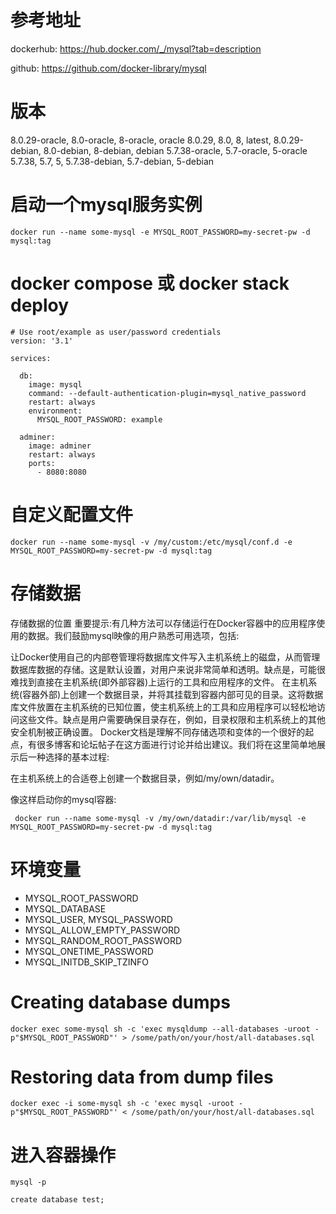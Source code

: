# 参考地址

dockerhub: https://hub.docker.com/_/mysql?tab=description

github: https://github.com/docker-library/mysql

# 版本

8.0.29-oracle, 8.0-oracle, 8-oracle, oracle
8.0.29, 8.0, 8, latest, 8.0.29-debian, 8.0-debian, 8-debian, debian
5.7.38-oracle, 5.7-oracle, 5-oracle
5.7.38, 5.7, 5, 5.7.38-debian, 5.7-debian, 5-debian

# 启动一个mysql服务实例
```dotnetcli
docker run --name some-mysql -e MYSQL_ROOT_PASSWORD=my-secret-pw -d mysql:tag
```

# docker compose 或 docker stack deploy 
```dotnetcli
# Use root/example as user/password credentials
version: '3.1'

services:

  db:
    image: mysql
    command: --default-authentication-plugin=mysql_native_password
    restart: always
    environment:
      MYSQL_ROOT_PASSWORD: example

  adminer:
    image: adminer
    restart: always
    ports:
      - 8080:8080
```

# 自定义配置文件
```dotnetcli
docker run --name some-mysql -v /my/custom:/etc/mysql/conf.d -e MYSQL_ROOT_PASSWORD=my-secret-pw -d mysql:tag
```

# 存储数据

存储数据的位置
重要提示:有几种方法可以存储运行在Docker容器中的应用程序使用的数据。我们鼓励mysql映像的用户熟悉可用选项，包括:

让Docker使用自己的内部卷管理将数据库文件写入主机系统上的磁盘，从而管理数据库数据的存储。这是默认设置，对用户来说非常简单和透明。缺点是，可能很难找到直接在主机系统(即外部容器)上运行的工具和应用程序的文件。
在主机系统(容器外部)上创建一个数据目录，并将其挂载到容器内部可见的目录。这将数据库文件放置在主机系统的已知位置，使主机系统上的工具和应用程序可以轻松地访问这些文件。缺点是用户需要确保目录存在，例如，目录权限和主机系统上的其他安全机制被正确设置。
Docker文档是理解不同存储选项和变体的一个很好的起点，有很多博客和论坛帖子在这方面进行讨论并给出建议。我们将在这里简单地展示后一种选择的基本过程:

在主机系统上的合适卷上创建一个数据目录，例如/my/own/datadir。

像这样启动你的mysql容器:
```
 docker run --name some-mysql -v /my/own/datadir:/var/lib/mysql -e MYSQL_ROOT_PASSWORD=my-secret-pw -d mysql:tag
```

# 环境变量
- MYSQL_ROOT_PASSWORD
- MYSQL_DATABASE
- MYSQL_USER, MYSQL_PASSWORD
- MYSQL_ALLOW_EMPTY_PASSWORD
- MYSQL_RANDOM_ROOT_PASSWORD
- MYSQL_ONETIME_PASSWORD
- MYSQL_INITDB_SKIP_TZINFO

# Creating database dumps
```dotnetcli
docker exec some-mysql sh -c 'exec mysqldump --all-databases -uroot -p"$MYSQL_ROOT_PASSWORD"' > /some/path/on/your/host/all-databases.sql
```

# Restoring data from dump files
```dotnetcli
docker exec -i some-mysql sh -c 'exec mysql -uroot -p"$MYSQL_ROOT_PASSWORD"' < /some/path/on/your/host/all-databases.sql
```

# 进入容器操作
```dotnetcli
mysql -p

create database test;
```